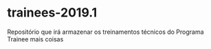 ﻿# trainees-2019.1
Repositório que irá armazenar os treinamentos técnicos do Programa Trainee
mais coisas
